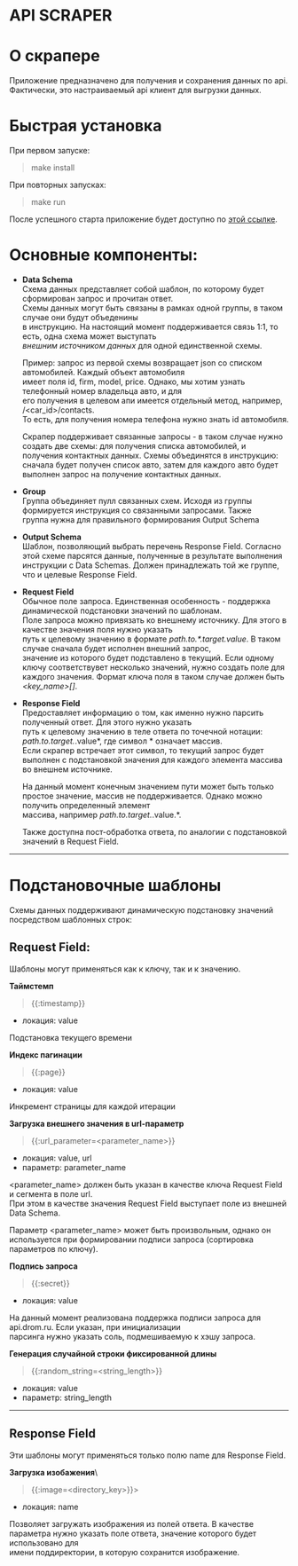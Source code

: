 
API SCRAPER
=========  

# О скрапере


Приложение предназначено для получения и сохранения данных по api.  Фактически, это настраиваемый api клиент для выгрузки данных.

# Быстрая установка

При первом запуске:
> make install

При повторных запусках:
> make run

После успешного старта приложение будет доступно по  [этой ссылке](https://localhost:80/home).

# Основные компоненты:

- **Data Schema**  \
  Схема данных представляет собой шаблон, по которому будет сформирован запрос и прочитан ответ.  
  Схемы данных могут быть связаны в рамках одной группы, в таком случае они будут объеденины  
  в инструкцию. На настоящий момент поддерживается связь 1:1, то есть, одна схема может выступать  
  *внешним источником данных* для одной единственной схемы.

  Пример: запрос из первой схемы возвращает json со списком автомобилей. Каждый объект автомобиля  
  имеет поля id, firm, model, price. Однако, мы хотим узнать телефонный номер владельца авто, и для   
  его получения в целевом апи имеется отдельный метод, например, /<car_id>/contacts.  
  То есть, для получения номера телефона нужно знать id автомобиля.

  Скрапер поддерживает связанные запросы - в таком случае нужно создать две схемы: для получения списка автомобилей, и  
  получения контактных данных. Схемы объединятся в инструкцию: сначала будет получен список авто, затем для каждого авто будет  
  выполнен запрос на получение контактных данных.

- **Group**  \
  Группа объединяет пулл связанных схем. Исходя из группы формируется инструкция со связанными запросами. Также  
  группа нужна для правильного формирования Output Schema

- **Output Schema**  \
  Шаблон, позволяющий выбрать перечень Response Field. Согласно этой схеме парсятся данные, полученные в результате выполнения  
  инструкции с Data Schemas. Должен принадлежать той же группе, что и целевые Response Field.

- **Request Field**  \
  Обычное поле запроса. Единственная особенность - поддержка динамической подстановки значений по шаблонам.  
  Поле запроса можно привязать ко внешнему источнику. Для этого в качестве значения поля нужно указать  
  путь к целевому значению в формате *path.to.\*.target.value*. В таком случае сначала будет исполнен внешний запрос,  
  значение из которого будет подставлено в текущий.
  Если одному ключу соответствувет несколько значений, нужно создать поле для каждого значения. Формат ключа поля в таком случае должен быть  
  *<key_name>[]*.

- **Response Field**  \
  Предоставляет информацию о том, как именно нужно парсить полученный ответ. Для этого нужно указать  
  путь к целевому значению в теле ответа по точечной нотации: *path.to.target.*.value*, где символ * означает массив.  
  Если скрапер встречает этот символ, то текущий запрос будет выполнен с подстановкой значения для каждого элемента массива во внешнем источнике.

  На данный момент конечным значением пути может быть только простое значение, массив не поддерживается. Однако можно получить определенный элемент  
  массива, например *path.to.target.*.value.<index>*.

  Также доступна пост-обработка ответа, по аналогии с подстановкой значений в Request Field.

---  

# Подстановочные шаблоны

Схемы данных поддерживают динамическую подстановку значений посредством шаблонных строк:


## Request Field:

Шаблоны могут применяться как к ключу, так и к значению.

**Таймстемп**
>{{:timestamp}}

- локация: value

Подстановка текущего времени

**Индекс пагинации**


>{{:page}}

- локация: value

Инкремент страницы для каждой итерации

**Загрузка внешнего значения в url-параметр**

>{{:url_parameter=<parameter_name>}}
- локация: value, url
- параметр: parameter_name

<parameter_name>  должен быть указан в качестве ключа Request Field и сегмента в поле url.  
При этом в качестве значения Request Field выступает поле из внешней Data Schema.

Параметр <parameter_name> может быть произвольным, однако он используется при формировании подписи запроса (сортировка параметров по ключу).

**Подпись запроса**
>{{:secret}}

- локация: value

На данный момент реализована поддержка подписи запроса для api.drom.ru. Если указан, при инициализации   
парсинга нужно указать соль, подмешиваемую к хэшу запроса.

**Генерация случайной строки фиксированной длины**
>{{:random_string=<string_length>}}

- локация: value
- параметр: string_length

---  

## Response Field
Эти шаблоны могут применяться только полю name для Response Field.

**Загрузка изобажения**\
>{{:image=<directory_key>}}>

- локация: name

Позволяет загружать изображения из полей ответа. В качестве параметра нужно указать поле ответа, значение которого будет использовано для  
имени поддиректории, в которую сохранится изображение.